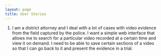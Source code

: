 ```yaml
---
layout: page
title: User Stories
---
```

1. I am a district attorney and I deal with a lot of cases with video evidence from the field captured by the police. I want a simple web interface that allows me to search for a particular video recorded at a certain time and view it on demand. I need to be able to save certain sections of a video so that I can go back to it and present the evidence in a trial.
